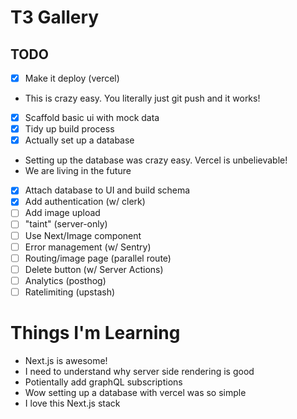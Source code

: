 # T3 Gallery

## TODO

- [x] Make it deploy (vercel)
- This is crazy easy. You literally just git push and it works!
- [x] Scaffold basic ui with mock data
- [x] Tidy up build process
- [x] Actually set up a database
- Setting up the database was crazy easy. Vercel is unbelievable!
- We are living in the future
- [x] Attach database to UI and build schema
- [x] Add authentication (w/ clerk)
- [ ] Add image upload
- [ ] "taint" (server-only)
- [ ] Use Next/Image component
- [ ] Error management (w/ Sentry)
- [ ] Routing/image page (parallel route)
- [ ] Delete button (w/ Server Actions)
- [ ] Analytics (posthog)
- [ ] Ratelimiting (upstash)

# Things I'm Learning

- Next.js is awesome!
- I need to understand why server side rendering is good
- Potientally add graphQL subscriptions
- Wow setting up a database with vercel was so simple
- I love this Next.js stack
